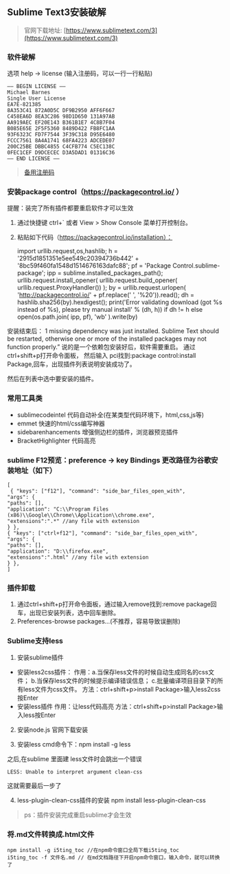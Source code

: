 ## Sublime Text3安装破解
> 官网下载地址: [https://www.sublimetext.com/3](https://www.sublimetext.com/3)
### 软件破解
选项 help -> license (输入注册码，可以一行一行粘贴)

    —– BEGIN LICENSE —–
    Michael Barnes
    Single User License
    EA7E-821385
    8A353C41 872A0D5C DF9B2950 AFF6F667
    C458EA6D 8EA3C286 98D1D650 131A97AB
    AA919AEC EF20E143 B361B1E7 4C8B7F04
    B085E65E 2F5F5360 8489D422 FB8FC1AA
    93F6323C FD7F7544 3F39C318 D95E6480
    FCCC7561 8A4A1741 68FA4223 ADCEDE07
    200C25BE DBBC4855 C4CFB774 C5EC138C
    0FEC1CEF D9DCECEC D3A5DAD1 01316C36
    —— END LICENSE ——

> [备用注册码](http://blog.sina.com.cn/s/blog_68e267e10102v76h.html)
### 安装package control（https://packagecontrol.io/ ）

提醒：装完了所有插件都要重启软件才可以生效

1. 通过快捷键 ctrl+` 或者 View > Show Console 菜单打开控制台。
2. 粘贴如下代码（https://packagecontrol.io/installation）：

    import urllib.request,os,hashlib; h = '2915d1851351e5ee549c20394736b442' + '8bc59f460fa1548d1514676163dafc88';
    pf = 'Package Control.sublime-package'; ipp = sublime.installed_packages_path(); 
    urllib.request.install_opener( urllib.request.build_opener( urllib.request.ProxyHandler()) );
    by = urllib.request.urlopen( 'http://packagecontrol.io/' + pf.replace(' ', '%20')).read(); 
    dh = hashlib.sha256(by).hexdigest(); 
    print('Error validating download (got %s instead of %s), please try manual install' % (dh, h)) 
    if dh != h else open(os.path.join( ipp, pf), 'wb' ).write(by)

安装结束后：
1 missing dependency was just installed.
  Sublime Text should be restarted, otherwise one or more of the installed packages may not function properly.”
  说的是一个依赖包安装好后，软件需要重启。
  通过ctrl+shift+p打开命令面板，
  然后输入 pci找到:package control:install Package,回车，出现插件列表说明安装成功了。
  
然后在列表中选中要安装的插件。

### 常用工具类
- sublimecodeintel 代码自动补全(在某类型代码环境下，html,css,js等)
- emmet 快速的html/css编写神器
- sidebarenhancements 增强侧边栏的插件，浏览器预览插件
- BracketHighlighter 代码高亮
### sublime F12预览：preference -> key Bindings 更改路径为谷歌安装地址（如下）
    [
     { "keys": ["f12"], "command": "side_bar_files_open_with",
    "args": {
    "paths": [],
    "application": "C:\\Program Files (x86)\\Google\\Chrome\\Application\\chrome.exe",
    "extensions":".*" //any file with extension
    } },
    { "keys": ["ctrl+f12"], "command": "side_bar_files_open_with",
    "args": {
    "paths": [],
    "application": "D:\\firefox.exe",
    "extensions":".html" //any file with extension
    } },
    ]

### 插件卸载

1. 通过ctrl+shift+p打开命令面板，通过输入remove找到:remove package回车，出现已安装列表，选中回车删除。
2. Preferences-browse packages...(不推荐，容易导致误删除)

### Sublime支持less

1. 安装sublime插件

- 安装less2css插件：
    作用：a.当保存less文件的时候自动生成同名的css文件；
        b.当保存less文件的时候提示编译错误信息；
        c.批量编译项目目录下的所有less文件为css文件。
    方法：ctrl+shift+p>install Package>输入less2css按Enter 
- 安装less插件
    作用：让less代码高亮
    方法：ctrl+shift+p>install Package>输入less按Enter 

2. 安装node.js 官网下载安装

3. 安装less
    cmd命令下：npm install -g less

之后,在sublime 里面建 less文件时会跳出一个错误

    LESS: Unable to interpret argument clean-css

  这就需要最后一步了

4. less-plugin-clean-css插件的安装
    npm install less-plugin-clean-css

> ps：插件安装完成重启sublime才会生效


### 将.md文件转换成.html文件

    npm install -g i5ting_toc //在npm命令窗口全局下载i5ting_toc
    i5ting_toc -f 文件名.md // 在md文档路径下开启npm命令窗口，输入命令，就可以转换了